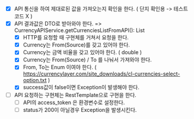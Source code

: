 - [X] API 통신을 하여 제대로된 값을 가져오는지 확인을 한다. ( 단지 확인용 -> 테스트 코드 X )
- [X] API 결과값은 DTO로 받아와야 한다. => CurrencyAPIService.getCurrenciesListFromAPI(): List<CurrencyResponse>
    - [X] HTTP를 요청할 때 구현체를 거쳐서 요청을 한다.
    - [X] Currency는 From(Source)를 갖고 있어야 한다.
    - [X] Currency는 금액 비율을 갖고 있어야 한다. ( double )
    - [X] Currency는 From(Source) / To 를 나눠서 가져와야 한다.
    - [X] From, To는 Enum 이여야 한다. ( https://currencylayer.com/site_downloads/cl-currencies-select-option.txt )
    - [X] success값이 false이면 Exception이 발생해야 한다.
- [ ] API 요청하는 구현체는 RestTemplate으로 구현을 한다.
    - [ ] API의 access_token 은 환경변수로 설정한다.
    - [ ] status가 200이 아닐경우 Exception을 발생시킨다.